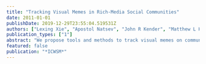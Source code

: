 ```yaml
---
title: "Tracking Visual Memes in Rich-Media Social Communities"
date: 2011-01-01
publishDate: 2019-12-29T23:55:04.519531Z
authors: ["Lexing Xie", "Apostol Natsev", "John R Kender", "Matthew L Hill", "John R Smith", " others"]
publication_types: ["1"]
abstract: "We propose tools and methods to track visual memes on community-centric rich-media repositories, such as YouTube. Visual memes refer to frequently reposted short video segments. Our method can be used to monitor the reflections of real-world events in rich media, including images and videos. We first design a large-scale event-based social video collection system to continuously monitor events that unfold in real-time. We design a scalable detection algorithms that can detect visual memes with over 96% precision and 80% recall. Visual memes are used for various analysis such as tracking the fraction of original content, extracting the iconic picture of an event, inferring influential users in the community, and so on. We present example observations on several real-world video collections from YouTube, containing up to 1.2 million video shots, including a compact taxonomy of authors into “traditional news media”, “citizen buzz leaders”, and “mavens”."
featured: false
publication: "*ICWSM*"
---
```



